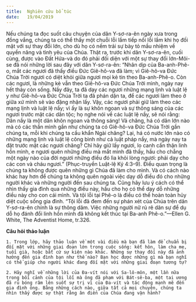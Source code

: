 ```yaml
---
title:  Nghiên cứu bổ túc
date:   19/04/2019
---
```


Nếu chúng ta đọc suốt câu chuyện của dân Y-sơ-ra-ên ngày xưa trong đồng vắng, chúng ta có thể thấy một chuỗi lỗi lầm tiếp nối lỗi lầm khi họ đối mặt với sự thay đổi lớn, cho dù họ có nếm trải sự bày tỏ mầu nhiệm về quyền năng và tình yêu của Chúa. Thật ra, trước khi dân Y-sơ-ra-ên, cuối cùng, được vào Đất Hứa-và do đó phải đối diện với một sự thay đổi lớn-Môi-se đã nói những lời sau đây với dân Y-sơ-ra-ên: “Nhân dịp của Ba-anh-Phê-o, mắt các ngươi đã thấy điều Đức Giê-hô-va đã làm; vì Giê-hô-va Đức Chúa Trời ngươi có diệt khỏi giữa ngươi mọi kẻ tin theo Ba-anh-Phê-o. Còn các ngươi, là những kẻ vẫn theo Giê-hô-va Đức Chúa Trời mình, ngày nay hết thảy còn sống. Nầy đây, ta đã dạy các ngươi những mạng lịnh và luật lệ y như Giê-hô-va Đức Chúa Trời ta đã phán dặn ta, để các ngươi làm theo ở giữa xứ mình sẽ vào đặng nhận lấy. Vậy, các ngươi phải giữ làm theo các mạng lịnh và luật lệ nầy; vì ấy là sự khôn ngoan và sự thông sáng của các ngươi trước mặt các dân tộc; họ nghe nói về các luật lệ nầy, sẽ nói rằng: Dân nầy là một dân khôn ngoan và thông sáng! Vả chăng, há có dân lớn nào mà có các thần mình gần như chúng ta có Giê-hô-va Đức Chúa Trời gần chúng ta, mỗi khi chúng ta cầu khẩn Ngài chăng? Lại, há có nước lớn nào có những mạng lịnh và luật lệ công bình như cả luật pháp nầy, mà ngày nay ta đặt trước mặt các ngươi chăng? Chỉ hãy giữ lấy ngươi, lo canh cẩn thận linh hồn mình, e ngươi quên những điều mà mắt mình đã thấy, hầu cho chẳng một ngày nào của đời ngươi những điều đó lìa khỏi lòng ngươi: phải dạy cho các con và cháu ngươi.” (Phục-truyền Luật-lệ Ký 4:3–9). Điều quan trọng là chúng ta không được quên những gì Chúa đã làm cho mình. Và có cách nào khác hay hơn để chúng ta không quên ngoài việc dạy dỗ điều đó cho những người khác và những người đến sau chúng ta. Cũng hãy lưu ý cách có thể nhìn thấy gia đình qua những điều này, hầu cho họ có thể dạy dỗ những điều này cho con cái mình. Và tội lỗi tại Phê-o là điều có thể hoàn toàn hủy diệt cuộc sống gia đình. “Tội lỗi đã đem đến sự phán xét của Chúa trên dân Y-sơ-ra-ên chính là sự thông dâm. Việc những người nữ rủ rê dân sự để dụ dỗ họ đánh đổi linh hồn mình đã không kết thúc tại Ba-anh Phê-o.”—Ellen G. White, The Adventist Home, tr.326.

**Câu hỏi thảo luận**

`1.	Trong lớp, hãy thảo luận về một vài điều mà bạn đã làm để chuẩn bị đối mặt với những giai đoạn lớn trong cuộc sống: kết hôn, làm cha mẹ, tuổi già, hoặc bất cứ sự kiện nào khác. Những sự thay đổi này đã ảnh hưởng đến gia đình bạn như thế nào? Bạn học được những gì mà bạn nghĩ có thể giúp cho người khác đang đối mặt với những giai đoạn tương tự?`
	
`2.	Hãy nghĩ về những lời của Đa-vít nói với Sa-lô-môn, một lần nữa trong bối cảnh của tội lỗi mà ông đã phạm với Bát-sê-ba, một tai ương đã rủ bóng râm lên suốt sự trị vì của Đa-vít và tác động mạnh mẽ đến gia đình ông. Bằng những cách nào, giữa tất cả mọi chuyện, chúng ta nhìn thấy được sự thật rằng ân điển của Chúa đang vận hành?`